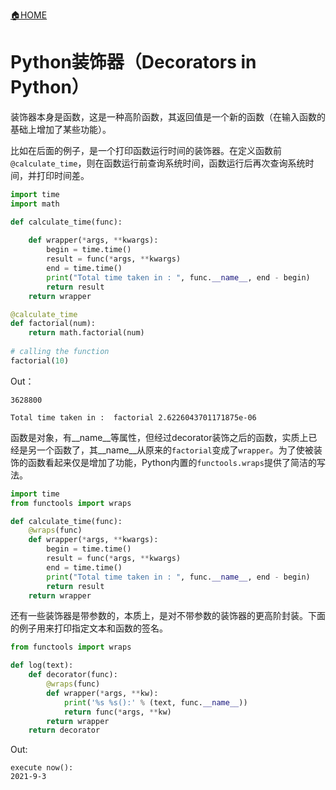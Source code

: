 [🏠HOME](README.md)

# Python装饰器（Decorators in Python）

装饰器本身是函数，这是一种高阶函数，其返回值是一个新的函数（在输入函数的基础上增加了某些功能）。

比如在后面的例子，是一个打印函数运行时间的装饰器。在定义函数前`@calculate_time`，则在函数运行前查询系统时间，函数运行后再次查询系统时间，并打印时间差。

```python
import time
import math

def calculate_time(func):
    
    def wrapper(*args, **kwargs):
        begin = time.time()
        result = func(*args, **kwargs)
        end = time.time()
        print("Total time taken in : ", func.__name__, end - begin)
        return result
    return wrapper

@calculate_time
def factorial(num):
    return math.factorial(num)
    
# calling the function
factorial(10)
```
Out：
```
3628800

Total time taken in :  factorial 2.6226043701171875e-06
```

函数是对象，有__name__等属性，但经过decorator装饰之后的函数，实质上已经是另一个函数了，其__name__从原来的`factorial`变成了`wrapper`。为了使被装饰的函数看起来仅是增加了功能，Python内置的`functools.wraps`提供了简洁的写法。

```python
import time
from functools import wraps

def calculate_time(func):
    @wraps(func)
    def wrapper(*args, **kwargs):
        begin = time.time()
        result = func(*args, **kwargs)
        end = time.time()
        print("Total time taken in : ", func.__name__, end - begin)
        return result
    return wrapper
```

还有一些装饰器是带参数的，本质上，是对不带参数的装饰器的更高阶封装。下面的例子用来打印指定文本和函数的签名。

```python
from functools import wraps

def log(text):
    def decorator(func):
        @wraps(func)
        def wrapper(*args, **kw):
            print('%s %s():' % (text, func.__name__))
            return func(*args, **kw)
        return wrapper
    return decorator
```
Out:
```
execute now():
2021-9-3
```